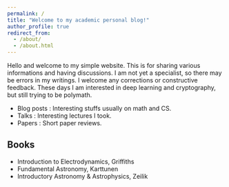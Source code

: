 ```yaml
---
permalink: /
title: "Welcome to my academic personal blog!"
author_profile: true
redirect_from: 
  - /about/
  - /about.html
---
```


Hello and welcome to my simple website. This is for sharing various informations and having discussions. I am not yet a specialist, so there may be errors in my writings. I welcome any corrections or constructive feedback. These days I am interested in deep learning and cryptography, but still trying to be polymath.

- Blog posts : Interesting stuffs usually on math and CS.
- Talks : Interesting lectures I took.
- Papers : Short paper reviews.


## Books

- Introduction to Electrodynamics, Griffiths
- Fundamental Astronomy, Karttunen
- Introductory Astronomy & Astrophysics, Zeilik
